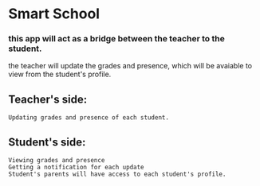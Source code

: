 # Smart School

### this app will act as a bridge between the teacher to the student.

the teacher will update the grades and presence, which will be avaiable to view from the student's profile.

## Teacher's side:
    Updating grades and presence of each student.

## Student's side:
    Viewing grades and presence
    Getting a notification for each update
    Student's parents will have access to each student's profile.
    
